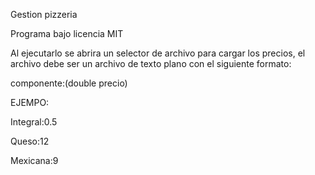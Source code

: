 Gestion pizzeria

Programa bajo licencia MIT

Al ejecutarlo se abrira un selector de archivo para cargar los precios,
el archivo debe ser un archivo de texto plano con el siguiente formato:

componente:(double precio)

EJEMPO:

Integral:0.5

Queso:12

Mexicana:9
